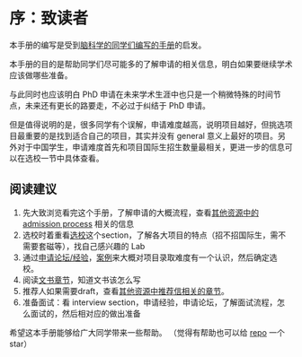 # 序：致读者

本手册的编写是受到[脑科学的同学们编写的手册](https://brainphd-cn.github.io/handbook/)的启发。

本手册的目的是帮助同学们尽可能多的了解申请的相关信息，明白如果要继续学术应该做哪些准备。

与此同时也应该明白 PhD 申请在未来学术生涯中也只是一个稍微特殊的时间节点，未来还有更长的路要走，不必过于纠结于 PhD 申请。

但是值得说明的是，很多同学有个误解，申请难度越高，说明项目越好，但挑选项目最重要的是找到适合自己的项目，其实并没有 general 意义上最好的项目。另外对于中国学生，申请难度首先和项目国际生招生数量最相关，更进一步的信息可以在选校一节中具体查看。

## 阅读建议

1. 先大致浏览看完这个手册，了解申请的大概流程，查看[其他资源中的 admission process](https://compbio-phd-cn.github.io/handbook/other_resource/) 相关的信息
2. 选校时着重看[选校](https://compbio-phd-cn.github.io/handbook/Program_list/)这个section，了解各大项目的特点（招不招国际生，需不需要套磁等），找自己感兴趣的 Lab
3. 通过[申请论坛/经验](https://compbio-phd-cn.github.io/handbook/other_resource/)，[案例](https://compbio-phd-cn.github.io/handbook/example/)来大概对项目录取难度有一个认识，然后确定选校。
4. 阅读[文书章节](https://compbio-phd-cn.github.io/handbook/PS_CV/)，知道文书该怎么写
5. 推荐人如果需要draft，查看[其他资源中推荐信相关的章节](https://compbio-phd-cn.github.io/handbook/other_resource/)。
6. 准备面试：看 interview section，申请经验，申请论坛，了解面试流程，怎么面试的，然后相对应的做出准备



希望这本手册能够给广大同学带来一些帮助。 （觉得有帮助也可以给 [repo](https://github.com/CompBio-PhD-cn/handbook) 一个star）